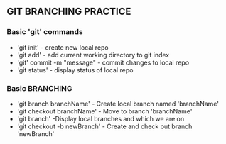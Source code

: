 ## GIT BRANCHING PRACTICE ##

### Basic 'git' commands

* 'git init' - create new local repo
* 'git add' - add current working
directory to git index
* 'git' commit -m "message" - commit
changes to local repo
* 'git status' - display status of local repo 

### Basic BRANCHING
* 'git branch branchName' - Create local
branch named 'branchName'
* 'git checkout branchName' - Move to branch 'branchName'
* 'git branch' -Display local branches and which we are on
* 'git checkout -b newBranch' - Create and check out branch 'newBranch'
